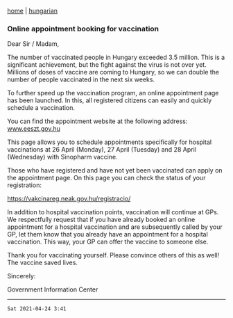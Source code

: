 [home](../README.md)
 | 
[hungarian](../hu/2021-04-24.md)

### Online appointment booking for vaccination

Dear Sir / Madam,


The number of vaccinated people in Hungary exceeded 3.5 million. This is a significant achievement, but the fight against the virus is not over yet. Millions of doses of vaccine are coming to Hungary, so we can double the number of people vaccinated in the next six weeks.

To further speed up the vaccination program, an online appointment page has been launched. In this, all registered citizens can easily and quickly schedule a vaccination.

You can find the appointment website at the following address: www.eeszt.gov.hu

This page allows you to schedule appointments specifically for hospital vaccinations at 26 April (Monday), 27 April (Tuesday) and 28 April (Wednesday) with Sinopharm vaccine.

Those who have registered and have not yet been vaccinated can apply on the appointment page. On this page you can check the status of your registration:

https://vakcinareg.neak.gov.hu/registracio/

In addition to hospital vaccination points, vaccination will continue at GPs. We respectfully request that if you have already booked an online appointment for a hospital vaccination and are subsequently called by your GP, let them know that you already have an appointment for a hospital vaccination. This way, your GP can offer the vaccine to someone else.

Thank you for vaccinating yourself. Please convince others of this as well! The vaccine saved lives.

Sincerely:

Government Information Center

---
`Sat 2021-04-24 3:41`